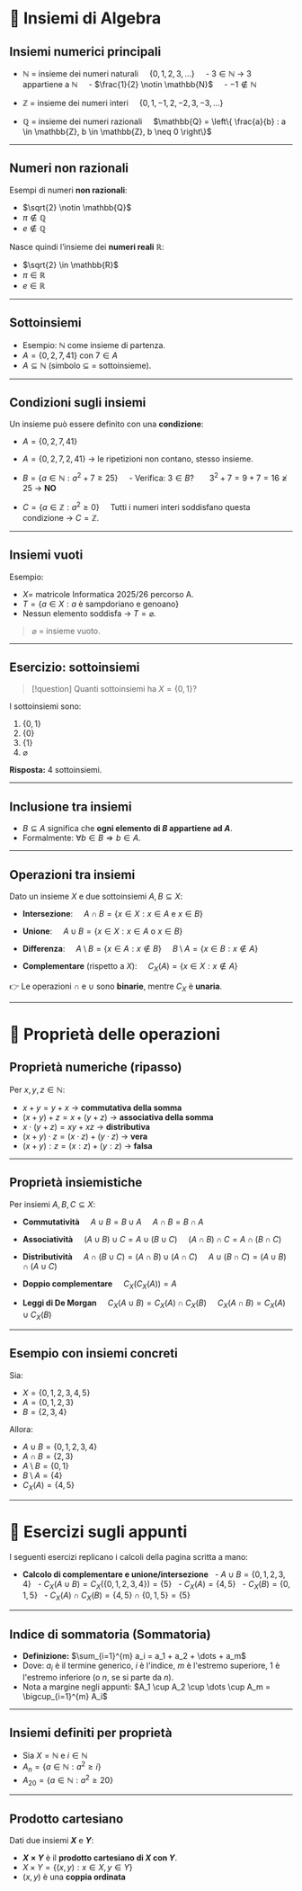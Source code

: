 # 📘 Insiemi di Algebra

## Insiemi numerici principali
- **$\mathbb{N}$** = insieme dei numeri naturali  
  $\{0, 1, 2, 3, \dots\}$  
  - $3 \in \mathbb{N}$ → 3 appartiene a $\mathbb{N}$  
  - $\frac{1}{2} \notin \mathbb{N}$  
  - $-1 \notin \mathbb{N}$ 

- **$\mathbb{Z}$** = insieme dei numeri interi  
  $\{0, 1, -1, 2, -2, 3, -3, \dots\}$  

- **$\mathbb{Q}$** = insieme dei numeri razionali  
  $\mathbb{Q} = \left\{ \frac{a}{b} : a \in \mathbb{Z}, b \in \mathbb{Z}, b \neq 0 \right\}$  

---

## Numeri non razionali
Esempi di numeri **non razionali**:  
- $\sqrt{2} \notin \mathbb{Q}$  
- $\pi \notin \mathbb{Q}$  
- $e \notin \mathbb{Q}$  

Nasce quindi l’insieme dei **numeri reali** $\mathbb{R}$:  
- $\sqrt{2} \in \mathbb{R}$  
- $\pi \in \mathbb{R}$  
- $e \in \mathbb{R}$  

---

## Sottoinsiemi
- Esempio: $\mathbb{N}$ come insieme di partenza.  
- $A = \{0, 2, 7, 41\}$ con $7 \in A$  
- $A \subseteq \mathbb{N}$ (simbolo $\subseteq$ = sottoinsieme).  

---

## Condizioni sugli insiemi
Un insieme può essere definito con una **condizione**:  

- $A = \{0, 2, 7, 41\}$  
- $A = \{0, 2, 7, 2, 41\}$ → le ripetizioni non contano, stesso insieme.  

- $B = \{a \in \mathbb{N} : a^{2} + 7 \geq 25\}$  
  - Verifica: $3 \in B$?  
    $3^{2} + 7 = 9 + 7 = 16 \not\geq 25$ → **NO**  

- $C = \{a \in \mathbb{Z} : a^{2} \geq 0\}$  
  Tutti i numeri interi soddisfano questa condizione → $C = \mathbb{Z}$.  

---

## Insiemi vuoti
Esempio:  
- $X =$ matricole Informatica 2025/26 percorso A.  
- $T = \{a \in X : a \text{ è sampdoriano e genoano}\}$  
- Nessun elemento soddisfa → $T = \varnothing$.  

> $\varnothing$ = insieme vuoto.  

---

## Esercizio: sottoinsiemi
> [!question] Quanti sottoinsiemi ha $X = \{0, 1\}$?  

I sottoinsiemi sono:  
1. $\{0,1\}$  
2. $\{0\}$  
3. $\{1\}$  
4. $\varnothing$  

**Risposta:** 4 sottoinsiemi.  

---

## Inclusione tra insiemi
- $B \subseteq A$ significa che **ogni elemento di $B$ appartiene ad $A$**.  
- Formalmente: $\forall b \in B \Rightarrow b \in A$.  

---

## Operazioni tra insiemi
Dato un insieme $X$ e due sottoinsiemi $A, B \subseteq X$:  

- **Intersezione**:  
  $A \cap B = \{x \in X : x \in A \text{ e } x \in B\}$  

- **Unione**:  
  $A \cup B = \{x \in X : x \in A \text{ o } x \in B\}$  

- **Differenza**:  
  $A \setminus B = \{x \in A : x \notin B\}$  
  $B \setminus A = \{x \in B : x \notin A\}$  

- **Complementare** (rispetto a $X$):  
  $C_X(A) = \{x \in X : x \notin A\}$  

👉 Le operazioni $\cap$ e $\cup$ sono **binarie**, mentre $C_X$ è **unaria**.  

---

# 🔑 Proprietà delle operazioni

## Proprietà numeriche (ripasso)
Per $x, y, z \in \mathbb{N}$:  
- $x + y = y + x$ → **commutativa della somma**  
- $(x + y) + z = x + (y + z)$ → **associativa della somma**  
- $x \cdot (y + z) = xy + xz$ → **distributiva**  
- $(x + y) \cdot z = (x \cdot z) + (y \cdot z)$ → **vera**  
- $(x + y) : z = (x:z) + (y:z)$ → **falsa**  

---

## Proprietà insiemistiche
Per insiemi $A, B, C \subseteq X$:  

- **Commutatività**  
  $A \cup B = B \cup A$  
  $A \cap B = B \cap A$  

- **Associatività**  
  $(A \cup B) \cup C = A \cup (B \cup C)$  
  $(A \cap B) \cap C = A \cap (B \cap C)$  

- **Distributività**  
  $A \cap (B \cup C) = (A \cap B) \cup (A \cap C)$  
  $A \cup (B \cap C) = (A \cup B) \cap (A \cup C)$  

- **Doppio complementare**  
  $C_X(C_X(A)) = A$  

- **Leggi di De Morgan**  
  $C_X(A \cup B) = C_X(A) \cap C_X(B)$  
  $C_X(A \cap B) = C_X(A) \cup C_X(B)$  

---

## Esempio con insiemi concreti
Sia:  
- $X = \{0, 1, 2, 3, 4, 5\}$  
- $A = \{0, 1, 2, 3\}$  
- $B = \{2, 3, 4\}$  

Allora:  
- $A \cup B = \{0, 1, 2, 3, 4\}$  
- $A \cap B = \{2, 3\}$  
- $A \setminus B = \{0, 1\}$  
- $B \setminus A = \{4\}$  
- $C_X(A) = \{4, 5\}$  

---

# 📝 Esercizi sugli appunti

I seguenti esercizi replicano i calcoli della pagina scritta a mano:

- **Calcolo di complementare e unione/intersezione**
  - $A \cup B = \{0, 1, 2, 3, 4\}$
  - $C_X(A \cup B) = C_X(\{0, 1, 2, 3, 4\}) = \{5\}$
  - $C_X(A) = \{4, 5\}$
  - $C_X(B) = \{0, 1, 5\}$
  - $C_X(A) \cap C_X(B) = \{4, 5\} \cap \{0, 1, 5\} = \{5\}$

---

## Indice di sommatoria (Sommatoria)
- **Definizione:** $\sum_{i=1}^{m} a_i = a_1 + a_2 + \dots + a_m$
- Dove: $a_i$ è il termine generico, $i$ è l'indice, $m$ è l'estremo superiore, $1$ è l'estremo inferiore (o $n$, se si parte da $n$).
- Nota a margine negli appunti: $A_1 \cup A_2 \cup \dots \cup A_m = \bigcup_{i=1}^{m} A_i$

---

## Insiemi definiti per proprietà
- Sia $X = \mathbb{N}$ e $i \in \mathbb{N}$
- $A_n = \{a \in \mathbb{N} : a^2 \geq i\}$
- $A_{20} = \{a \in \mathbb{N} : a^2 \geq 20\}$

---

## Prodotto cartesiano
Dati due insiemi **$X$** e **$Y$**:  

- **$X \times Y$** è il **prodotto cartesiano di $X$ con $Y$**.  
- $X \times Y = \{(x, y) : x \in X, y \in Y\}$
- $(x, y)$ è una **coppia ordinata**